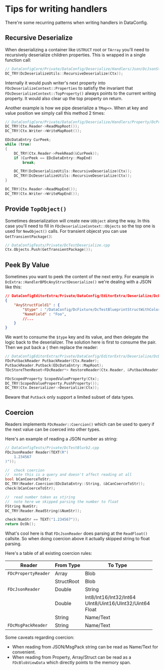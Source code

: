 # Tips for writing handlers

There're some recurring patterns when writing handlers in DataConfig.

## Recursive Deserialize

When deserializing a container like `USTRUCT` root or `TArray` you'll need to recursively deserialize children properties. This is wrapped in a single function call:

```c++
// DataConfigCore/Private/DataConfig/Deserialize/Handlers/Json/DcJsonStructDeserializers.cpp
DC_TRY(DcDeserializeUtils::RecursiveDeserialize(Ctx));
```
Internally it would push writer's next property into `FDcDeserializeContext::Properties` to satisfiy the invariant that `FDcDeserializeContext::TopProperty()` always points to the current writing property. It would also clear up the top property on return.

Another example is how we pipe deserialize a `TMap<>`. When at key and value position we simply call this method 2 times:

```C++
// DataConfigCore/Private/DataConfig/Deserialize/Handlers/Property/DcPropertyPipeDeserializers.cpp
DC_TRY(Ctx.Reader->ReadMapRoot());
DC_TRY(Ctx.Writer->WriteMapRoot());

EDcDataEntry CurPeek;
while (true)
{
    DC_TRY(Ctx.Reader->PeekRead(&CurPeek));
    if (CurPeek == EDcDataEntry::MapEnd)
        break;

    DC_TRY(DcDeserializeUtils::RecursiveDeserialize(Ctx));
    DC_TRY(DcDeserializeUtils::RecursiveDeserialize(Ctx));
}

DC_TRY(Ctx.Reader->ReadMapEnd());
DC_TRY(Ctx.Writer->WriteMapEnd());
```

## Provide `TopObject()`

Sometimes deserialization will create new `UObject` along the way. In this case you'll need to fill in `FDcDeserializeContext::Objects` so the top one is used for `NewObject()` calls. For transient objecst you can use `GetTransientPackage()`:

```c++
// DataConfigTests/Private/DcTestDeserialize.cpp
Ctx.Objects.Push(GetTransientPackage());
```

## Peek By Value

Sometimes you want to peek the content of the next entry. For example in `DcExtra::HandlerBPDcAnyStructDeserialize()` we're dealing with a JSON like this:

```json
// DataConfigEditorExtra/Private/DataConfig/EditorExtra/Deserialize/DcDeserializeBPClass.cpp
{
    "AnyStructField1" : {
        "$type" : "/DataConfig/DcFixture/DcTestBlueprintStructWithColor",
        "NameField" : "Foo",
        //...
    }
}
```

We want to consume the `$type` key and its value, and then delegate the logic back to the deserializer. The solution here is first to consume the pair. Then we put back a `{`  then replace the reader:

```c++
// DataConfigEditorExtra/Private/DataConfig/EditorExtra/Deserialize/DcDeserializeBPClass.cpp
FDcPutbackReader PutbackReader(Ctx.Reader);
PutbackReader.Putback(EDcDataEntry::MapRoot);
TDcStoreThenReset<FDcReader*> RestoreReader(Ctx.Reader, &PutbackReader);

FDcScopedProperty ScopedValueProperty(Ctx);
DC_TRY(ScopedValueProperty.PushProperty());
DC_TRY(Ctx.Deserializer->Deserialize(Ctx));
```

Beware that `Putback` only support a limited subset of data types.

## Coercion

Readers implements `FDcReader::Coercion()` which can be used to query if the next value can be coerced into other types.

Here's an example of reading a JSON number as string:

```c++
// DataConfigTests/Private/DcTestBlurb2.cpp
FDcJsonReader Reader(TEXT(R"(
    1.234567
)"));

//  check coercion
//  note this is a query and doesn't affect reading at all
bool bCanCoerceToStr;
DC_TRY(Reader.Coercion(EDcDataEntry::String, &bCanCoerceToStr));
check(bCanCoerceToStr);

//  read number token as stjring
//  note here we skipped parsing the number to float
FString NumStr;
DC_TRY(Reader.ReadString(&NumStr));

check(NumStr == TEXT("1.234567"));
return DcOk();
```

What's cool here is that `FDcJsonReader` does parsing at the `ReadFloat()` callsite. So when doing coercion above it actually skipped string to float parsing.

Here's a table of all existing coercion rules:

| Reader              | From Type  | To Type                                                      |
| ------------------- | ---------- | ------------------------------------------------------------ |
| `FDcPropertyReader` | Array      | Blob                                                         |
|                     | StructRoot | Blob                                                         |
| `FDcJsonReader`     | Double     | String                                                       |
|                     | Double     | Int8/Int16/Int32/Int64<br />UInt8/Uint16/UInt32/Uint64<br />Float |
|                     | String     | Name/Text                                                    |
| `FDcMsgPackReader`  | String     | Name/Text                                                    |

Some caveats regarding coercion:

* When reading from JSON/MsgPack string can be read as Name/Text for convenient.
* When reading from Property, Array/Struct can be read as a `FDcBlobViewData` which directly points to the memory span.

